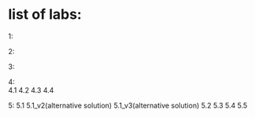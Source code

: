 # list of labs:
1:

2:

3:

4:  
4.1
4.2
4.3
4.4

5: 
5.1
5.1_v2(alternative solution)
5.1_v3(alternative solution)
5.2
5.3
5.4
5.5 